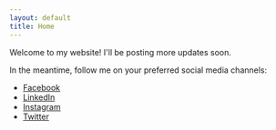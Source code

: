 ```yaml
---
layout: default
title: Home
---
```


Welcome to my website! I'll be posting more updates soon.

In the meantime, follow me on your preferred social media channels:

- [Facebook](https://www.facebook.com/realMingChia/)
- [LinkedIn](https://www.linkedin.com/in/chiamd/)
- [Instagram](https://instagram.com/mingy2310/)
- [Twitter](https://twitter.com/realMingChia)
